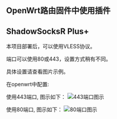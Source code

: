 ## OpenWrt路由固件中使用插件

## ShadowSocksR Plus+

本项目部署后，可以使用VLESS协议。

端口可以使用80或443，设置方式稍有不同。

具体设置请查看图片示例。

在openwrt中配置:

使用443端口,  图示如下：
![443端口图示](https://github.com/yang123me/heroku/blob/master/tutorial/img/openwrt%E4%BD%BF%E7%94%A8%E7%A4%BA%E4%BE%8B%20VLESS%20-%20443%20-%20Heroku%2BCloudflare.png)


使用80端口,  图示如下：
![80端口图示](https://github.com/yang123me/heroku/blob/master/tutorial/img/openwrt%E4%BD%BF%E7%94%A8%E7%A4%BA%E4%BE%8B%20VLESS%20-%2080%20-%20Heroku%2BCloudflare.png)
